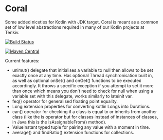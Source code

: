 # Coral
Some added niceties for Kotlin with JDK target. Coral is meant as a common set of low level abstractions required in many of our Kotlin projects at Tenkiv.

[![Build Status](https://travis-ci.org/Tenkiv/Coral-JDK.svg?branch=master)](https://travis-ci.org/Tenkiv/Coral-JDK)

[![Maven Central](https://maven-badges.herokuapp.com/maven-central/org.tenkiv.coral.jdk/core/badge.svg)](https://maven-badges.herokuapp.com/maven-central/org.tenkiv.coral.jdk/core)

Current features:
* unimut() delegate that initialises a variable to null then allows to be set exactly once at any time.
Has optional Thread synchronisation built in, as well as optional onSet() and onGet() functions to be executed
accordingly. It throws a specific exception if you attempt to set it more than once which means you don't need to check
for null when using a variable set with this delegate, works similarly to lateinit var.
* feq() operator for generalised floating point equality.
* Long extension properties for converting kotlin Longs into Durations.
* can() operator for checking if a class is equal to or inherits from another class (like the is operator but for classes instead of instances of classes, in Java this is the isAssignableFrom() method).
* ValueInstant typed tuple for pairing any value with a moment in time.
* average() and findRatio() extension functions for collections.
